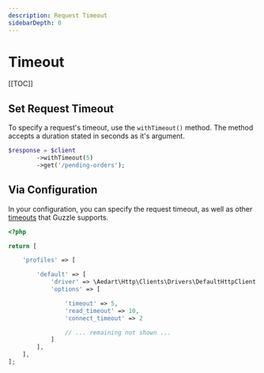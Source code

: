```yaml
---
description: Request Timeout
sidebarDepth: 0
---
```


# Timeout

[[TOC]]

## Set Request Timeout

To specify a request's timeout, use the `withTimeout()` method.
The method accepts a duration stated in seconds as it's argument.

```php
$response = $client
        ->withTimeout(5)
        ->get('/pending-orders');
```

## Via Configuration

In your configuration, you can specify the request timeout, as well as other [timeouts](http://docs.guzzlephp.org/en/stable/request-options.html) that Guzzle supports.

```php
<?php

return [

    'profiles' => [

        'default' => [
            'driver' => \Aedart\Http\Clients\Drivers\DefaultHttpClient::class,
            'options' => [

                'timeout' => 5,
                'read_timeout' => 10,
                'connect_timeout' => 2

                // ... remaining not shown ...
            ]
        ],
    ],
];
```
